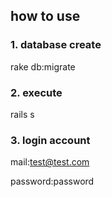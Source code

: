 how to use
---

### 1. database create ###

  rake db:migrate

### 2. execute ###

  rails s

### 3. login account ###

mail:test@test.com

password:password
